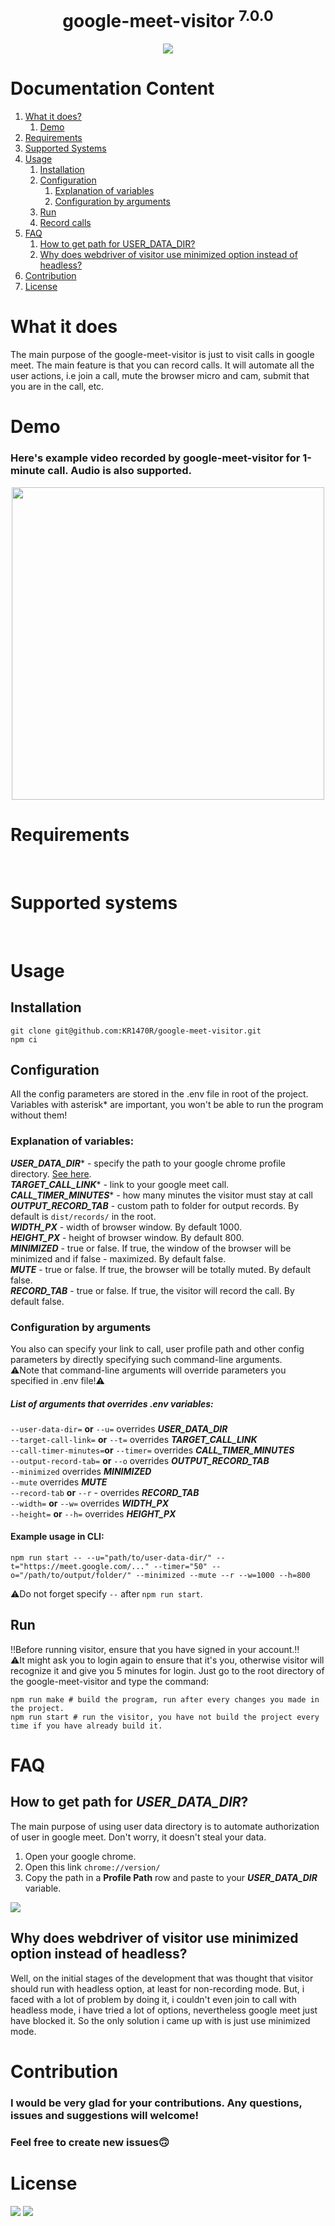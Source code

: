 
<div align="center">
<h1>google-meet-visitor <sup>7.0.0</sup></h1>
<img  src="./assets/logo.png">
</div>

# Documentation Content
1. [What it does?][1]
    1) [Demo][1.1]
2. [Requirements][2]
3. [Supported Systems][3]
4. [Usage][4]
    1) [Installation][4.1]
    2) [Configuration][4.2]
        1) [Explanation of variables][4.2.1]
        2) [Configuration by arguments][4.2.2]
    3) [Run][4.3]
    4) [Record calls][4.4]
5. [FAQ][5]
    1) [How to get path for USER_DATA_DIR?][5.1]
    2) [Why does webdriver of visitor use minimized option instead of headless?][5.2]
6. [Contribution][6]
7. [License][7]

# What it does
The main purpose of the google-meet-visitor is just to visit calls in google meet. The main feature is that you can record calls. It will automate all the user actions, i.e join a call, mute the browser micro and cam, submit that you are in the call, etc.

# Demo
### Here's example video recorded by google-meet-visitor for 1-minute call. Audio is also supported.
<div align="center">
    <img src="./assets/demo.gif" width="500px" height="500px">
</div>

# Requirements
<div>
	<img alt="" src="https://badgen.net/badge/Google Chrome/>=100/green">
	<img alt="" src="https://badgen.net/badge/node.js/>=18/purple">
	<img alt="" src="https://badgen.net/badge/selenium/>=4.1.13/red">
</div>

# Supported systems
<div>
	<img alt="" src="https://badgen.net/badge/Windows/any/yellow">
	<img alt="" src="https://badgen.net/badge/Linux/any/pink">
	<img alt="" src="https://badgen.net/badge/MacOS/any/blue">
</div>

# Usage
## Installation
    git clone git@github.com:KR1470R/google-meet-visitor.git
    npm ci

## Configuration
All the config parameters are stored in the .env file in root of the project.\
Variables with asterisk* are important, you won't be able to run the program without them!

### Explanation of variables:
***USER_DATA_DIR**** - specify the path to your google chrome profile directory. [See here][5.1].\
***TARGET_CALL_LINK**** - link to your google meet call.\
***CALL_TIMER_MINUTES**** - how many minutes the visitor must stay at call\
***OUTPUT_RECORD_TAB*** - custom path to folder for output records. By default is `dist/records/` in the root.\
***WIDTH_PX*** - width of browser window. By default 1000.\
***HEIGHT_PX*** - height of browser window. By default 800.\
***MINIMIZED*** - true or false. If true, the window of the browser will be minimized and if false - maximized. By default false.\
***MUTE*** - true or false. If true, the browser will be totally muted. By default false.\
***RECORD_TAB*** - true or false. If true, the visitor will record the call. By default false.

###  Configuration by arguments
You also can specify your link to call, user profile path and other config parameters by directly specifying such command-line arguments.\
⚠️Note that command-line arguments will override parameters you specified in .env file!⚠️

##### List of arguments that overrides .env variables:
`--user-data-dir=` **or**  `--u=`  overrides ***USER_DATA_DIR***\
`--target-call-link=` **or**  `--t=` overrides ***TARGET_CALL_LINK***\
`--call-timer-minutes=`**or** `--timer=` overrides ***CALL_TIMER_MINUTES***\
`--output-record-tab=` **or** `--o` overrides ***OUTPUT_RECORD_TAB***\
`--minimized` overrides ***MINIMIZED***\
`--mute` overrides ***MUTE***\
`--record-tab` **or** `--r` - overrides ***RECORD_TAB***\
`--width=` **or** `--w=` overrides ***WIDTH_PX***\
`--height=` **or** `--h=` overrides ***HEIGHT_PX***

#### Example usage in CLI:

    npm run start -- --u="path/to/user-data-dir/" --t="https://meet.google.com/..." --timer="50" --o="/path/to/output/folder/" --minimized --mute --r --w=1000 --h=800
⚠️Do not forget specify `--` after `npm run start`.
## Run

‼️Before running visitor, ensure that you have signed in your account.‼️\
⚠️It might ask you to login again to ensure that it's you, otherwise visitor will recognize it and give you 5 minutes for login.
Just go to the root directory of the google-meet-visitor and type the command:

    npm run make # build the program, run after every changes you made in the project.
    npm run start # run the visitor, you have not build the project every time if you have already build it.

# FAQ
## How to get path for ***USER_DATA_DIR***?

The main purpose of using user data directory is to automate authorization of user in google meet. Don't worry, it doesn't steal your data.
1. Open your google chrome.
2. Open this link `chrome://version/`
3. Copy the path in a **Profile Path** row and paste to your ***USER_DATA_DIR*** variable.

<img align="center"  src="./assets/profile_path.png">

## Why does webdriver of visitor use minimized option instead of headless?
Well, on the initial stages of the development that was thought that visitor should run with headless option, at least for non-recording mode. But, i faced with a lot of problem by doing it, i couldn't even join to call with headless mode, i have tried a lot of options, nevertheless google meet just have blocked it. So the only solution i came up with is just use minimized mode.

# Contribution
### I would be very glad for your contributions. Any questions, issues and suggestions will welcome!
### Feel free to create new issues🙃
# License
<div>
	<img src="https://camo.githubusercontent.com/d5b96d374ea9039f533b8fbb39e8e56964e9281dbf80315b7cef7242a1a21512/68747470733a2f2f6d6972726f72732e6372656174697665636f6d6d6f6e732e6f72672f70726573736b69742f627574746f6e732f38387833312f7376672f62792d6e632e737667">
	<img src="https://upload.wikimedia.org/wikipedia/commons/f/f8/License_icon-mit-88x31-2.svg">
</div>

[1]:https://github.com/KR1470R/google-meet-visitor#what-it-does
[1.1]:https://github.com/KR1470R/google-meet-visitor#demo
[2]:https://github.com/KR1470R/google-meet-visitor#requirements
[3]:https://github.com/KR1470R/google-meet-visitor#supported-systems
[4]:https://github.com/KR1470R/google-meet-visitor#usage
[4.1]:https://github.com/KR1470R/google-meet-visitor#installation
[4.2]:https://github.com/KR1470R/google-meet-visitor#configuration
[4.2.1]:https://github.com/KR1470R/google-meet-visitor#explanation-of-variables
[4.2.2]:https://github.com/KR1470R/google-meet-visitor#configuration-by-arguments
[4.3]:https://github.com/KR1470R/google-meet-visitor#run
[4.4]:https://github.com/KR1470R/google-meet-visitor#record-calls
[5]:https://github.com/KR1470R/google-meet-visitor#faq
[5.1]:https://github.com/KR1470R/google-meet-visitor#how-to-get-path-for-user_data_dir
[5.2]:https://github.com/KR1470R/google-meet-visitor#why-does-webdriver-of-visitor-use-minimized-option-instead-of-headless
[6]:https://github.com/KR1470R/google-meet-visitor#contribution
[7]:https://github.com/KR1470R/google-meet-visitor#license
